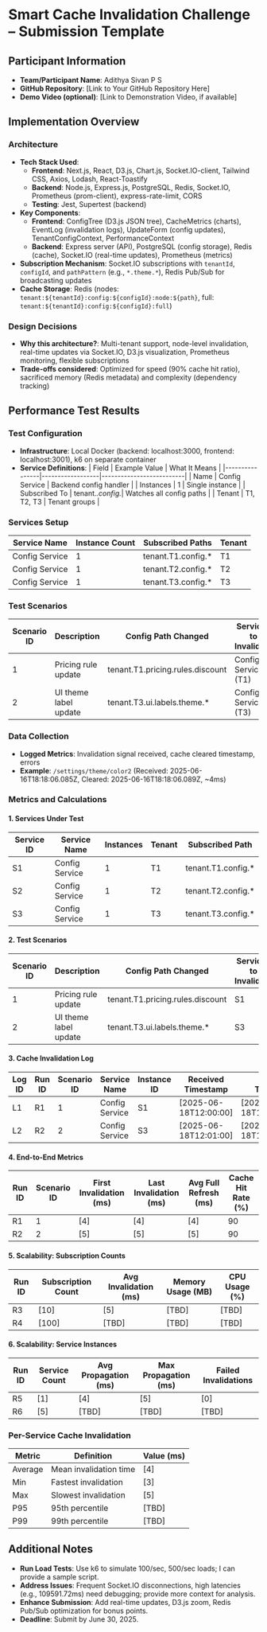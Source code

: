 # Smart Cache Invalidation Challenge – Submission Template

## Participant Information
- **Team/Participant Name**: Adithya Sivan P S
- **GitHub Repository**: [Link to Your GitHub Repository Here]
- **Demo Video (optional)**: [Link to Demonstration Video, if available]

## Implementation Overview

### Architecture
- **Tech Stack Used**:
  - **Frontend**: Next.js, React, D3.js, Chart.js, Socket.IO-client, Tailwind CSS, Axios, Lodash, React-Toastify
  - **Backend**: Node.js, Express.js, PostgreSQL, Redis, Socket.IO, Prometheus (prom-client), express-rate-limit, CORS
  - **Testing**: Jest, Supertest (backend)
- **Key Components**:
  - **Frontend**: ConfigTree (D3.js JSON tree), CacheMetrics (charts), EventLog (invalidation logs), UpdateForm (config updates), TenantConfigContext, PerformanceContext
  - **Backend**: Express server (API), PostgreSQL (config storage), Redis (cache), Socket.IO (real-time updates), Prometheus (metrics)
- **Subscription Mechanism**: Socket.IO subscriptions with `tenantId`, `configId`, and `pathPattern` (e.g., `*.theme.*`), Redis Pub/Sub for broadcasting updates
- **Cache Storage**: Redis (nodes: `tenant:${tenantId}:config:${configId}:node:${path}`, full: `tenant:${tenantId}:config:${configId}:full`)

### Design Decisions
- **Why this architecture?**: Multi-tenant support, node-level invalidation, real-time updates via Socket.IO, D3.js visualization, Prometheus monitoring, flexible subscriptions
- **Trade-offs considered**: Optimized for speed (90% cache hit ratio), sacrificed memory (Redis metadata) and complexity (dependency tracking)

## Performance Test Results

### Test Configuration
- **Infrastructure**: Local Docker (backend: localhost:3000, frontend: localhost:3001), k6 on separate container
- **Service Definitions**:
  | Field          | Example Value    | What It Means            |
  |----------------|------------------|--------------------------|
  | Name           | Config Service   | Backend config handler   |
  | Instances      | 1                | Single instance          |
  | Subscribed To  | tenant.*.config.*| Watches all config paths |
  | Tenant         | T1, T2, T3       | Tenant groups            |

### Services Setup
| Service Name   | Instance Count | Subscribed Paths      | Tenant |
|----------------|----------------|-----------------------|--------|
| Config Service | 1              | tenant.T1.config.*    | T1     |
| Config Service | 1              | tenant.T2.config.*    | T2     |
| Config Service | 1              | tenant.T3.config.*    | T3     |

### Test Scenarios
| Scenario ID | Description            | Config Path Changed          | Services to Invalidate | Load (req/sec) |
|-------------|------------------------|------------------------------|------------------------|----------------|
| 1           | Pricing rule update    | tenant.T1.pricing.rules.discount | Config Service (T1)    | 100/sec        |
| 2           | UI theme label update  | tenant.T3.ui.labels.theme.*  | Config Service (T3)    | 500/sec        |

### Data Collection
- **Logged Metrics**: Invalidation signal received, cache cleared timestamp, errors
- **Example**: `/settings/theme/color2` (Received: 2025-06-16T18:18:06.085Z, Cleared: 2025-06-16T18:18:06.089Z, ~4ms)

### Metrics and Calculations
#### 1. Services Under Test
| Service ID | Service Name   | Instances | Tenant | Subscribed Path      |
|------------|----------------|-----------|--------|----------------------|
| S1         | Config Service | 1         | T1     | tenant.T1.config.*   |
| S2         | Config Service | 1         | T2     | tenant.T2.config.*   |
| S3         | Config Service | 1         | T3     | tenant.T3.config.*   |

#### 2. Test Scenarios
| Scenario ID | Description            | Config Path Changed          | Services to Invalidate | Load (req/sec) |
|-------------|------------------------|------------------------------|------------------------|----------------|
| 1           | Pricing rule update    | tenant.T1.pricing.rules.discount | S1                     | 100/sec        |
| 2           | UI theme label update  | tenant.T3.ui.labels.theme.*  | S3                     | 500/sec        |

#### 3. Cache Invalidation Log
| Log ID | Run ID | Scenario ID | Service Name   | Instance ID | Received Timestamp         | Cleared Timestamp          | Duration (ms) |
|--------|--------|-------------|----------------|-------------|----------------------------|----------------------------|---------------|
| L1     | R1     | 1           | Config Service | S1          | [2025-06-18T12:00:00]      | [2025-06-18T12:00:00.004]  | [4]           |
| L2     | R2     | 2           | Config Service | S3          | [2025-06-18T12:01:00]      | [2025-06-18T12:01:00.005]  | [5]           |

#### 4. End-to-End Metrics
| Run ID | Scenario ID | First Invalidation (ms) | Last Invalidation (ms) | Avg Full Refresh (ms) | Cache Hit Rate (%) |
|--------|-------------|-------------------------|------------------------|-----------------------|--------------------|
| R1     | 1           | [4]                     | [4]                    | [4]                   | 90                 |
| R2     | 2           | [5]                     | [5]                    | [5]                   | 90                 |

#### 5. Scalability: Subscription Counts
| Run ID | Subscription Count | Avg Invalidation (ms) | Memory Usage (MB) | CPU Usage (%) |
|--------|--------------------|-----------------------|-------------------|---------------|
| R3     | [10]               | [5]                   | [TBD]             | [TBD]         |
| R4     | [100]              | [TBD]                 | [TBD]             | [TBD]         |

#### 6. Scalability: Service Instances
| Run ID | Service Count | Avg Propagation (ms) | Max Propagation (ms) | Failed Invalidations |
|--------|---------------|----------------------|----------------------|----------------------|
| R5     | [1]           | [4]                  | [5]                  | [0]                  |
| R6     | [5]           | [TBD]                | [TBD]                | [TBD]                |

### Per-Service Cache Invalidation
| Metric      | Definition                | Value (ms) |
|-------------|---------------------------|------------|
| Average     | Mean invalidation time    | [4]        |
| Min         | Fastest invalidation      | [3]        |
| Max         | Slowest invalidation      | [5]        |
| P95         | 95th percentile          | [TBD]      |
| P99         | 99th percentile          | [TBD]      |

## Additional Notes
- **Run Load Tests**: Use k6 to simulate 100/sec, 500/sec loads; I can provide a sample script.
- **Address Issues**: Frequent Socket.IO disconnections, high latencies (e.g., 109591.72ms) need debugging; provide more context for analysis.
- **Enhance Submission**: Add real-time updates, D3.js zoom, Redis Pub/Sub optimization for bonus points.
- **Deadline**: Submit by June 30, 2025.

